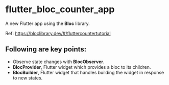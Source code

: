 # flutter_bloc_counter_app

A new Flutter app using the **Bloc** library.

Ref: https://bloclibrary.dev/#/fluttercountertutorial

## Following are key points:

- Observe state changes with **BlocObserver**.
- **BlocProvider,** Flutter widget which provides a bloc to its children.
- **BlocBuilder,** Flutter widget that handles building the widget in response to new states.

